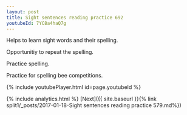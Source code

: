```yaml
---
layout: post
title: Sight sentences reading practice 692
youtubeId: 7YC8a4haQ7g
---
```

 
 
Helps to learn sight words and their spelling.

Opportunitiy to repeat the spelling. 

Practice spelling. 
 
Practice for spelling bee competitions. 
 
{% include youtubePlayer.html id=page.youtubeId %}
 
 
{% include analytics.html %} 
[Next]({{ site.baseurl }}{% link  split1/_posts/2017-01-18-Sight sentences reading practice 579.md%})
 
